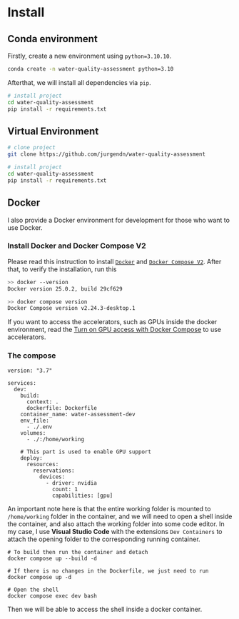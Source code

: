 # Install

## Conda environment

Firstly, create a new environment using `python=3.10.10`.

```bash
conda create -n water-quality-assessment python=3.10
```

Afterthat, we will install all dependencies via `pip`.

```bash
# install project
cd water-quality-assessment
pip install -r requirements.txt
```

## Virtual Environment

```bash
# clone project
git clone https://github.com/jurgendn/water-quality-assessment

# install project
cd water-quality-assessment
pip install -r requirements.txt
```

## Docker

I also provide a Docker environment for development for those who want to use Docker.

### Install Docker and Docker Compose V2

Please read this instruction to install [`Docker`](https://docs.docker.com/engine/install/ubuntu/) and [`Docker Compose V2`](https://docs.docker.com/compose/migrate/). After that, to verify the installation, run this

```bash
>> docker --version
Docker version 25.0.2, build 29cf629

>> docker compose version
Docker Compose version v2.24.3-desktop.1
```

If you want to access the accelerators, such as GPUs inside the docker environment, read the [Turn on GPU access with Docker Compose](https://docs.docker.com/compose/gpu-support/) to use accelerators.

### The compose

```compose
version: "3.7"

services:
  dev:
    build:
      context: .
      dockerfile: Dockerfile
    container_name: water-assessment-dev
    env_file:
      - ./.env
    volumes:
      - ./:/home/working

    # This part is used to enable GPU support
    deploy:
      resources:
        reservations:
          devices:
            - driver: nvidia
              count: 1
              capabilities: [gpu]

```

An important note here is that the entire working folder is mounted to `/home/working` folder in the container, and we will need to open a shell inside the container, and also attach the working folder into some code editor. In my case, I use **Visual Studio Code** with the extensions `Dev Containers` to attach the opening folder to the corresponding running container.

```lang-sh
# To build then run the container and detach
docker compose up --build -d

# If there is no changes in the Dockerfile, we just need to run
docker compose up -d

# Open the shell
docker compose exec dev bash
```

Then we will be able to access the shell inside a docker container.

